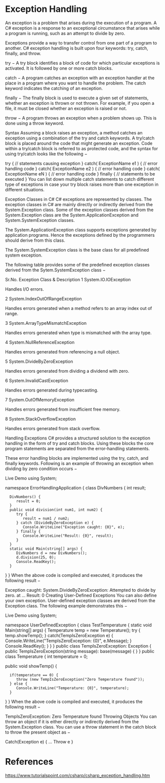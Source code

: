 # Exception Handling

An exception is a problem that arises during the execution of a program. A C# exception is a response to an exceptional circumstance that arises while a program is running, such as an attempt to divide by zero.

Exceptions provide a way to transfer control from one part of a program to another. C# exception handling is built upon four keywords: try, catch, finally, and throw.

try − A try block identifies a block of code for which particular exceptions is activated. It is followed by one or more catch blocks.

catch − A program catches an exception with an exception handler at the place in a program where you want to handle the problem. The catch keyword indicates the catching of an exception.

finally − The finally block is used to execute a given set of statements, whether an exception is thrown or not thrown. For example, if you open a file, it must be closed whether an exception is raised or not.

throw − A program throws an exception when a problem shows up. This is done using a throw keyword.

Syntax
Assuming a block raises an exception, a method catches an exception using a combination of the try and catch keywords. A try/catch block is placed around the code that might generate an exception. Code within a try/catch block is referred to as protected code, and the syntax for using try/catch looks like the following −

try {
   // statements causing exception
} catch( ExceptionName e1 ) {
   // error handling code
} catch( ExceptionName e2 ) {
   // error handling code
} catch( ExceptionName eN ) {
   // error handling code
} finally {
   // statements to be executed
}
You can list down multiple catch statements to catch different type of exceptions in case your try block raises more than one exception in different situations.

Exception Classes in C#
C# exceptions are represented by classes. The exception classes in C# are mainly directly or indirectly derived from the System.Exception class. Some of the exception classes derived from the System.Exception class are the System.ApplicationException and System.SystemException classes.

The System.ApplicationException class supports exceptions generated by application programs. Hence the exceptions defined by the programmers should derive from this class.

The System.SystemException class is the base class for all predefined system exception.

The following table provides some of the predefined exception classes derived from the Sytem.SystemException class −

Sr.No.	Exception Class & Description
1
System.IO.IOException

Handles I/O errors.

2
System.IndexOutOfRangeException

Handles errors generated when a method refers to an array index out of range.

3
System.ArrayTypeMismatchException

Handles errors generated when type is mismatched with the array type.

4
System.NullReferenceException

Handles errors generated from referencing a null object.

5
System.DivideByZeroException

Handles errors generated from dividing a dividend with zero.

6
System.InvalidCastException

Handles errors generated during typecasting.

7
System.OutOfMemoryException

Handles errors generated from insufficient free memory.

8
System.StackOverflowException

Handles errors generated from stack overflow.

Handling Exceptions
C# provides a structured solution to the exception handling in the form of try and catch blocks. Using these blocks the core program statements are separated from the error-handling statements.

These error handling blocks are implemented using the try, catch, and finally keywords. Following is an example of throwing an exception when dividing by zero condition occurs −

Live Demo
using System;

namespace ErrorHandlingApplication {
   class DivNumbers {
      int result;

      DivNumbers() {
         result = 0;
      }
      public void division(int num1, int num2) {
         try {
            result = num1 / num2;
         } catch (DivideByZeroException e) {
            Console.WriteLine("Exception caught: {0}", e);
         } finally {
            Console.WriteLine("Result: {0}", result);
         }
      }
      static void Main(string[] args) {
         DivNumbers d = new DivNumbers();
         d.division(25, 0);
         Console.ReadKey();
      }
   }
}
When the above code is compiled and executed, it produces the following result −

Exception caught: System.DivideByZeroException: Attempted to divide by zero.
at ...
Result: 0
Creating User-Defined Exceptions
You can also define your own exception. User-defined exception classes are derived from the Exception class. The following example demonstrates this −

Live Demo
using System;

namespace UserDefinedException {
   class TestTemperature {
      static void Main(string[] args) {
         Temperature temp = new Temperature();
         try {
            temp.showTemp();
         } catch(TempIsZeroException e) {
            Console.WriteLine("TempIsZeroException: {0}", e.Message);
         }
         Console.ReadKey();
      }
   }
}
public class TempIsZeroException: Exception {
   public TempIsZeroException(string message): base(message) {
   }
}
public class Temperature {
   int temperature = 0;

   public void showTemp() {

      if(temperature == 0) {
         throw (new TempIsZeroException("Zero Temperature found"));
      } else {
         Console.WriteLine("Temperature: {0}", temperature);
      }
   }
}
When the above code is compiled and executed, it produces the following result −

TempIsZeroException: Zero Temperature found
Throwing Objects
You can throw an object if it is either directly or indirectly derived from the System.Exception class. You can use a throw statement in the catch block to throw the present object as −

Catch(Exception e) {
   ...
   Throw e
}

# References
https://www.tutorialspoint.com/csharp/csharp_exception_handling.htm
